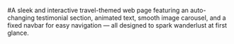 #A sleek and interactive travel-themed web page featuring an auto-changing testimonial section, animated text, smooth image carousel, and a fixed navbar for easy navigation — all designed to spark wanderlust at first glance.
